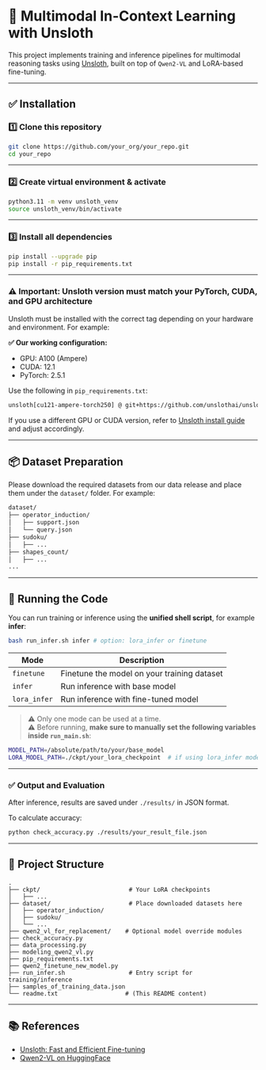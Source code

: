 # 🔬 Multimodal In-Context Learning with Unsloth

This project implements training and inference pipelines for multimodal reasoning tasks using [Unsloth](https://github.com/unslothai/unsloth), built on top of `Qwen2-VL` and LoRA-based fine-tuning.

---

## ✅ Installation

### 1️⃣ Clone this repository

```bash
git clone https://github.com/your_org/your_repo.git
cd your_repo
```
---

### 2️⃣ Create virtual environment & activate

```bash
python3.11 -m venv unsloth_venv
source unsloth_venv/bin/activate
```
---

### 3️⃣ Install all dependencies

```bash
pip install --upgrade pip
pip install -r pip_requirements.txt
```
---

### ⚠️ Important: Unsloth version must match your PyTorch, CUDA, and GPU architecture

Unsloth must be installed with the correct tag depending on your hardware and environment. For example:

**✅ Our working configuration:**
- GPU: A100 (Ampere)
- CUDA: 12.1
- PyTorch: 2.5.1

Use the following in `pip_requirements.txt`:

```txt
unsloth[cu121-ampere-torch250] @ git+https://github.com/unslothai/unsloth.git
```

If you use a different GPU or CUDA version, refer to [Unsloth install guide](https://github.com/unslothai/unsloth) and adjust accordingly.

---

## 📦 Dataset Preparation

Please download the required datasets from our data release and place them under the `dataset/` folder. For example:

```bash
dataset/
├── operator_induction/
│   ├── support.json
│   └── query.json
├── sudoku/
│   ├── ...
├── shapes_count/
│   ├── ...
...
```
---

## 🧪 Running the Code

You can run training or inference using the **unified shell script**, for example **infer**:

```bash
bash run_infer.sh infer # option: lora_infer or finetune
```

| Mode         | Description                                 |
|--------------|---------------------------------------------|
| `finetune`   | Finetune the model on your training dataset |
| `infer`      | Run inference with base model               |
| `lora_infer` | Run inference with fine-tuned model    |

> ⚠️ Only one mode can be used at a time.  
> ⚠️ Before running, **make sure to manually set the following variables inside `run_main.sh`**:

```bash
MODEL_PATH=/absolute/path/to/your/base_model
LORA_MODEL_PATH=./ckpt/your_lora_checkpoint  # if using lora_infer mode
```

---

### ✅ Output and Evaluation

After inference, results are saved under `./results/` in JSON format.

To calculate accuracy:

```bash
python check_accuracy.py ./results/your_result_file.json
```

---

## 📁 Project Structure

```
.
├── ckpt/                         # Your LoRA checkpoints
│   ├── ...
├── dataset/                      # Place downloaded datasets here
│   ├── operator_induction/
│   ├── sudoku/
│   └── ...
├── qwen2_vl_for_replacement/    # Optional model override modules
├── check_accuracy.py
├── data_processing.py
├── modeling_qwen2_vl.py
├── pip_requirements.txt
├── qwen2_finetune_new_model.py
├── run_infer.sh                  # Entry script for training/inference
├── samples_of_training_data.json
└── readme.txt                   # (This README content)
```

---

## 📚 References

- [Unsloth: Fast and Efficient Fine-tuning](https://github.com/unslothai/unsloth)
- [Qwen2-VL on HuggingFace](https://huggingface.co/Qwen/Qwen2-VL-7B-Instruct)
